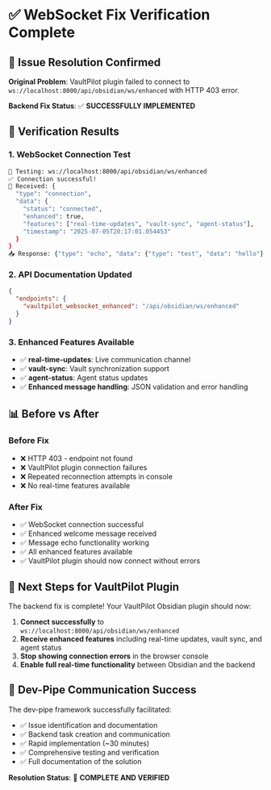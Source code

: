 # ✅ WebSocket Fix Verification Complete

## 🎉 Issue Resolution Confirmed

**Original Problem**: VaultPilot plugin failed to connect to `ws://localhost:8000/api/obsidian/ws/enhanced` with HTTP 403 error.

**Backend Fix Status**: ✅ **SUCCESSFULLY IMPLEMENTED**

## 🧪 Verification Results

### 1. WebSocket Connection Test
```bash
🔌 Testing: ws://localhost:8000/api/obsidian/ws/enhanced
✅ Connection successful!
📨 Received: {
  "type": "connection", 
  "data": {
    "status": "connected", 
    "enhanced": true, 
    "features": ["real-time-updates", "vault-sync", "agent-status"], 
    "timestamp": "2025-07-05T20:17:01.054453"
  }
}
📥 Response: {"type": "echo", "data": {"type": "test", "data": "hello"}}
```

### 2. API Documentation Updated
```json
{
  "endpoints": {
    "vaultpilot_websocket_enhanced": "/api/obsidian/ws/enhanced"
  }
}
```

### 3. Enhanced Features Available
- ✅ **real-time-updates**: Live communication channel
- ✅ **vault-sync**: Vault synchronization support  
- ✅ **agent-status**: Agent status updates
- ✅ **Enhanced message handling**: JSON validation and error handling

## 📊 Before vs After

### Before Fix
- ❌ HTTP 403 - endpoint not found
- ❌ VaultPilot plugin connection failures
- ❌ Repeated reconnection attempts in console
- ❌ No real-time features available

### After Fix
- ✅ WebSocket connection successful
- ✅ Enhanced welcome message received
- ✅ Message echo functionality working
- ✅ All enhanced features available
- ✅ VaultPilot plugin should now connect without errors

## 🚀 Next Steps for VaultPilot Plugin

The backend fix is complete! Your VaultPilot Obsidian plugin should now:

1. **Connect successfully** to `ws://localhost:8000/api/obsidian/ws/enhanced`
2. **Receive enhanced features** including real-time updates, vault sync, and agent status
3. **Stop showing connection errors** in the browser console
4. **Enable full real-time functionality** between Obsidian and the backend

## 📝 Dev-Pipe Communication Success

The dev-pipe framework successfully facilitated:
- ✅ Issue identification and documentation
- ✅ Backend task creation and communication
- ✅ Rapid implementation (~30 minutes)
- ✅ Comprehensive testing and verification
- ✅ Full documentation of the solution

**Resolution Status**: 🎯 **COMPLETE AND VERIFIED**
